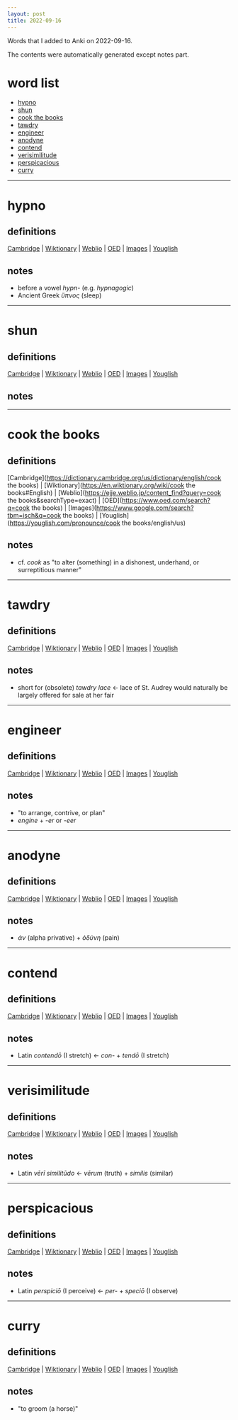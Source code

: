 ```yaml
---
layout: post
title: 2022-09-16
---
```


Words that I added to Anki on 2022-09-16.

The contents were automatically generated except notes part.
# word list
- [hypno](#hypno)
- [shun](#shun)
- [cook the books](#cook-the-books)
- [tawdry](#tawdry)
- [engineer](#engineer)
- [anodyne](#anodyne)
- [contend](#contend)
- [verisimilitude](#verisimilitude)
- [perspicacious](#perspicacious)
- [curry](#curry)

---

# hypno
## definitions
[Cambridge](https://dictionary.cambridge.org/us/dictionary/english/hypno)
|
[Wiktionary](https://en.wiktionary.org/wiki/hypno#English)
|
[Weblio](https://ejje.weblio.jp/content_find?query=hypno&searchType=exact)
|
[OED](https://www.oed.com/search?q=hypno)
|
[Images](https://www.google.com/search?tbm=isch&q=hypno)
|
[Youglish](https://youglish.com/pronounce/hypno/english/us)

## notes
- before a vowel *hypn-* (e.g. *hypnagogic*)
- Ancient Greek *ὕπνος* (sleep)

---

# shun
## definitions
[Cambridge](https://dictionary.cambridge.org/us/dictionary/english/shun)
|
[Wiktionary](https://en.wiktionary.org/wiki/shun#English)
|
[Weblio](https://ejje.weblio.jp/content_find?query=shun&searchType=exact)
|
[OED](https://www.oed.com/search?q=shun)
|
[Images](https://www.google.com/search?tbm=isch&q=shun)
|
[Youglish](https://youglish.com/pronounce/shun/english/us)

## notes

---

# cook the books
## definitions
[Cambridge](https://dictionary.cambridge.org/us/dictionary/english/cook the books)
|
[Wiktionary](https://en.wiktionary.org/wiki/cook the books#English)
|
[Weblio](https://ejje.weblio.jp/content_find?query=cook the books&searchType=exact)
|
[OED](https://www.oed.com/search?q=cook the books)
|
[Images](https://www.google.com/search?tbm=isch&q=cook the books)
|
[Youglish](https://youglish.com/pronounce/cook the books/english/us)

## notes
- cf. *cook* as "to alter (something) in a dishonest, underhand, or surreptitious manner"

---

# tawdry
## definitions
[Cambridge](https://dictionary.cambridge.org/us/dictionary/english/tawdry)
|
[Wiktionary](https://en.wiktionary.org/wiki/tawdry#English)
|
[Weblio](https://ejje.weblio.jp/content_find?query=tawdry&searchType=exact)
|
[OED](https://www.oed.com/search?q=tawdry)
|
[Images](https://www.google.com/search?tbm=isch&q=tawdry)
|
[Youglish](https://youglish.com/pronounce/tawdry/english/us)

## notes
- short for (obsolete) *tawdry lace* &lt;- lace of St. Audrey would naturally be largely offered for sale at her fair

---

# engineer
## definitions
[Cambridge](https://dictionary.cambridge.org/us/dictionary/english/engineer)
|
[Wiktionary](https://en.wiktionary.org/wiki/engineer#English)
|
[Weblio](https://ejje.weblio.jp/content_find?query=engineer&searchType=exact)
|
[OED](https://www.oed.com/search?q=engineer)
|
[Images](https://www.google.com/search?tbm=isch&q=engineer)
|
[Youglish](https://youglish.com/pronounce/engineer/english/us)

## notes
- "to arrange, contrive, or plan"
- *engine* + *-er* or *-eer*

---

# anodyne
## definitions
[Cambridge](https://dictionary.cambridge.org/us/dictionary/english/anodyne)
|
[Wiktionary](https://en.wiktionary.org/wiki/anodyne#English)
|
[Weblio](https://ejje.weblio.jp/content_find?query=anodyne&searchType=exact)
|
[OED](https://www.oed.com/search?q=anodyne)
|
[Images](https://www.google.com/search?tbm=isch&q=anodyne)
|
[Youglish](https://youglish.com/pronounce/anodyne/english/us)

## notes
- *ἀν* (alpha privative) + *ὀδύνη* (pain)

---

# contend
## definitions
[Cambridge](https://dictionary.cambridge.org/us/dictionary/english/contend)
|
[Wiktionary](https://en.wiktionary.org/wiki/contend#English)
|
[Weblio](https://ejje.weblio.jp/content_find?query=contend&searchType=exact)
|
[OED](https://www.oed.com/search?q=contend)
|
[Images](https://www.google.com/search?tbm=isch&q=contend)
|
[Youglish](https://youglish.com/pronounce/contend/english/us)

## notes
- Latin *contendō* (I stretch) &lt;- *con-* + *tendō* (I stretch)

---

# verisimilitude
## definitions
[Cambridge](https://dictionary.cambridge.org/us/dictionary/english/verisimilitude)
|
[Wiktionary](https://en.wiktionary.org/wiki/verisimilitude#English)
|
[Weblio](https://ejje.weblio.jp/content_find?query=verisimilitude&searchType=exact)
|
[OED](https://www.oed.com/search?q=verisimilitude)
|
[Images](https://www.google.com/search?tbm=isch&q=verisimilitude)
|
[Youglish](https://youglish.com/pronounce/verisimilitude/english/us)

## notes
- Latin *vērī similitūdo* &lt;- *vērum* (truth) + *similis* (similar)

---

# perspicacious
## definitions
[Cambridge](https://dictionary.cambridge.org/us/dictionary/english/perspicacious)
|
[Wiktionary](https://en.wiktionary.org/wiki/perspicacious#English)
|
[Weblio](https://ejje.weblio.jp/content_find?query=perspicacious&searchType=exact)
|
[OED](https://www.oed.com/search?q=perspicacious)
|
[Images](https://www.google.com/search?tbm=isch&q=perspicacious)
|
[Youglish](https://youglish.com/pronounce/perspicacious/english/us)

## notes
- Latin *perspiciō* (I perceive) &lt;- *per-* + *speciō* (I observe)

---

# curry
## definitions
[Cambridge](https://dictionary.cambridge.org/us/dictionary/english/curry)
|
[Wiktionary](https://en.wiktionary.org/wiki/curry#English)
|
[Weblio](https://ejje.weblio.jp/content_find?query=curry&searchType=exact)
|
[OED](https://www.oed.com/search?q=curry)
|
[Images](https://www.google.com/search?tbm=isch&q=curry)
|
[Youglish](https://youglish.com/pronounce/curry/english/us)

## notes
- "to groom (a horse)"

